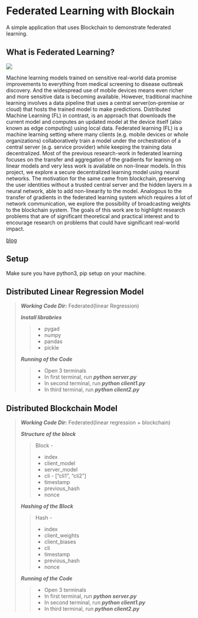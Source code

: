 # Federated Learning with Blockain
A simple application that uses Blockchain to demonstrate federated learning.

## What is Federated Learning?
<img src="https://1.bp.blogspot.com/-K65Ed68KGXk/WOa9jaRWC6I/AAAAAAAABsM/gglycD_anuQSp-i67fxER1FOlVTulvV2gCLcB/s640/FederatedLearning_FinalFiles_Flow%2BChart1.png"/>

Machine learning models trained on sensitive real-world data promise improvements to everything
from medical screening to disease outbreak discovery. And the widespread use of mobile devices
means even richer and more sensitive data is becoming available. However, traditional machine
learning involves a data pipeline that uses a central server(on-premise or cloud) that hosts the trained
model to make predictions. Distributed Machine Learning (FL) in contrast, is an approach that
downloads the current model and computes an updated model at the device itself (also known as edge
computing) using local data. Federated learning (FL) is a machine learning setting where many clients
(e.g. mobile devices or whole organizations) collaboratively train a model under the orchestration of a
central server (e.g. service provider) while keeping the training data decentralized.
Most of the previous research-work in federated learning focuses on the transfer and aggregation of the
gradients for learning on linear models and very less work is available on non-linear models. In this
project, we explore a secure decentralized learning model using neural networks. The motivation for
the same came from blockchain, preserving the user identities without a trusted central server and the
hidden layers in a neural network, able to add non-linearity to the model. Analogous to the transfer of
gradients in the federated learning system which requires a lot of network communication, we explore
the possibility of broadcasting weights to the blockchain system.
The goals of this work are to highlight research problems that are of significant theoretical and practical
interest and to encourage research on problems that could have significant real-world impact.

[blog](https://ai.googleblog.com/2017/04/federated-learning-collaborative.html)

## Setup
Make sure you have python3, pip setup on your machine.

## Distributed Linear Regression Model

> ***Working Code Dir:*** Federated(linear Regression)
>
> ***Install librabries*** 
> > - pygad
> > - numpy
> > - pandas
> > - pickle
>
> ***Running of the Code***
> > - Open 3 terminals
> > - In first terminal, run ***python server.py***
> > - In second terminal, run ***python client1.py***
> > - In third terminal, run ***python client2.py*** 

## Distributed Blockchain Model

> ***Working Code Dir:*** Federated(linear regression + blockchain) 
>
> ***Structure of the block***
>> Block -
>> -    index
>> -    client_model
>> -    server_model
>> -    cli - [“cli1”, “cli2”]
>> -    timestamp
>> -    previous_hash
>> -    nonce
>
> ***Hashing of the Block***
>> Hash -
>>  -   index
>>  -   client_weights
>>  -   client_biases
>>  -   cli
>>  -   timestamp
>>  -   previous_hash
>>  -   nonce
> 
> ***Running of the Code***
> > - Open 3 terminals
> > - In first terminal, run ***python server.py***
> > - In second terminal, run ***python client1.py***
> > - In third terminal, run ***python client2.py*** 